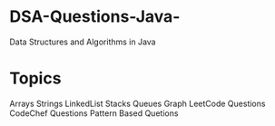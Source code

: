 # DSA-Questions-Java-
Data Structures and Algorithms in Java
# Topics 
Arrays
Strings
LinkedList
Stacks
Queues
Graph
LeetCode Questions
CodeChef Questions
Pattern Based Quetions
